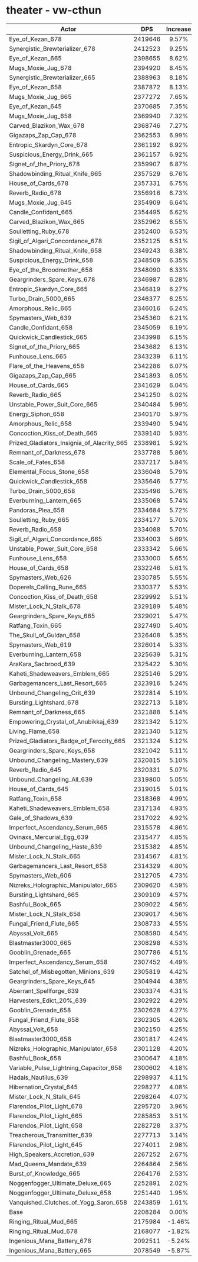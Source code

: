 # theater - vw-cthun
| Actor | DPS | Increase |
|---|:---:|:---:|
|Eye_of_Kezan_678|2419646|9.57%|
|Synergistic_Brewterializer_678|2412523|9.25%|
|Eye_of_Kezan_665|2398655|8.62%|
|Mugs_Moxie_Jug_678|2394920|8.45%|
|Synergistic_Brewterializer_665|2388963|8.18%|
|Eye_of_Kezan_658|2387872|8.13%|
|Mugs_Moxie_Jug_665|2377272|7.65%|
|Eye_of_Kezan_645|2370685|7.35%|
|Mugs_Moxie_Jug_658|2369940|7.32%|
|Carved_Blazikon_Wax_678|2368746|7.27%|
|Gigazaps_Zap_Cap_678|2362553|6.99%|
|Entropic_Skardyn_Core_678|2361192|6.92%|
|Suspicious_Energy_Drink_665|2361157|6.92%|
|Signet_of_the_Priory_678|2359907|6.87%|
|Shadowbinding_Ritual_Knife_665|2357529|6.76%|
|House_of_Cards_678|2357331|6.75%|
|Reverb_Radio_678|2356916|6.73%|
|Mugs_Moxie_Jug_645|2354909|6.64%|
|Candle_Confidant_665|2354495|6.62%|
|Carved_Blazikon_Wax_665|2352962|6.55%|
|Soulletting_Ruby_678|2352400|6.53%|
|Sigil_of_Algari_Concordance_678|2352125|6.51%|
|Shadowbinding_Ritual_Knife_658|2349243|6.38%|
|Suspicious_Energy_Drink_658|2348509|6.35%|
|Eye_of_the_Broodmother_658|2348090|6.33%|
|Geargrinders_Spare_Keys_678|2346987|6.28%|
|Entropic_Skardyn_Core_665|2346819|6.27%|
|Turbo_Drain_5000_665|2346377|6.25%|
|Amorphous_Relic_665|2346016|6.24%|
|Spymasters_Web_639|2345360|6.21%|
|Candle_Confidant_658|2345059|6.19%|
|Quickwick_Candlestick_665|2343998|6.15%|
|Signet_of_the_Priory_665|2343682|6.13%|
|Funhouse_Lens_665|2343239|6.11%|
|Flare_of_the_Heavens_658|2342286|6.07%|
|Gigazaps_Zap_Cap_665|2341893|6.05%|
|House_of_Cards_665|2341629|6.04%|
|Reverb_Radio_665|2341250|6.02%|
|Unstable_Power_Suit_Core_665|2340484|5.99%|
|Energy_Siphon_658|2340170|5.97%|
|Amorphous_Relic_658|2339490|5.94%|
|Concoction_Kiss_of_Death_665|2339140|5.93%|
|Prized_Gladiators_Insignia_of_Alacrity_665|2338981|5.92%|
|Remnant_of_Darkness_678|2337788|5.86%|
|Scale_of_Fates_658|2337217|5.84%|
|Elemental_Focus_Stone_658|2336048|5.79%|
|Quickwick_Candlestick_658|2335646|5.77%|
|Turbo_Drain_5000_658|2335496|5.76%|
|Everburning_Lantern_665|2335068|5.74%|
|Pandoras_Plea_658|2334684|5.72%|
|Soulletting_Ruby_665|2334177|5.70%|
|Reverb_Radio_658|2334088|5.70%|
|Sigil_of_Algari_Concordance_665|2334003|5.69%|
|Unstable_Power_Suit_Core_658|2333342|5.66%|
|Funhouse_Lens_658|2333000|5.65%|
|House_of_Cards_658|2332246|5.61%|
|Spymasters_Web_626|2330785|5.55%|
|Doperels_Calling_Rune_665|2330377|5.53%|
|Concoction_Kiss_of_Death_658|2329992|5.51%|
|Mister_Lock_N_Stalk_678|2329189|5.48%|
|Geargrinders_Spare_Keys_665|2329021|5.47%|
|Ratfang_Toxin_665|2327490|5.40%|
|The_Skull_of_Guldan_658|2326408|5.35%|
|Spymasters_Web_619|2326014|5.33%|
|Everburning_Lantern_658|2325639|5.31%|
|AraKara_Sacbrood_639|2325422|5.30%|
|Kaheti_Shadeweavers_Emblem_665|2325146|5.29%|
|Garbagemancers_Last_Resort_665|2323916|5.24%|
|Unbound_Changeling_Crit_639|2322814|5.19%|
|Bursting_Lightshard_678|2322713|5.18%|
|Remnant_of_Darkness_665|2321888|5.14%|
|Empowering_Crystal_of_Anubikkaj_639|2321342|5.12%|
|Living_Flame_658|2321340|5.12%|
|Prized_Gladiators_Badge_of_Ferocity_665|2321324|5.12%|
|Geargrinders_Spare_Keys_658|2321042|5.11%|
|Unbound_Changeling_Mastery_639|2320815|5.10%|
|Reverb_Radio_645|2320331|5.07%|
|Unbound_Changeling_All_639|2319800|5.05%|
|House_of_Cards_645|2319015|5.01%|
|Ratfang_Toxin_658|2318368|4.99%|
|Kaheti_Shadeweavers_Emblem_658|2317134|4.93%|
|Gale_of_Shadows_639|2317022|4.92%|
|Imperfect_Ascendancy_Serum_665|2315578|4.86%|
|Ovinaxs_Mercurial_Egg_639|2315477|4.85%|
|Unbound_Changeling_Haste_639|2315382|4.85%|
|Mister_Lock_N_Stalk_665|2314567|4.81%|
|Garbagemancers_Last_Resort_658|2314329|4.80%|
|Spymasters_Web_606|2312705|4.73%|
|Nizreks_Holographic_Manipulator_665|2309620|4.59%|
|Bursting_Lightshard_665|2309109|4.57%|
|Bashful_Book_665|2309022|4.56%|
|Mister_Lock_N_Stalk_658|2309017|4.56%|
|Fungal_Friend_Flute_665|2308733|4.55%|
|Abyssal_Volt_665|2308590|4.54%|
|Blastmaster3000_665|2308298|4.53%|
|Gooblin_Grenade_665|2307786|4.51%|
|Imperfect_Ascendancy_Serum_658|2307452|4.49%|
|Satchel_of_Misbegotten_Minions_639|2305819|4.42%|
|Geargrinders_Spare_Keys_645|2304944|4.38%|
|Aberrant_Spellforge_639|2303374|4.31%|
|Harvesters_Edict_20%_639|2302922|4.29%|
|Gooblin_Grenade_658|2302628|4.27%|
|Fungal_Friend_Flute_658|2302305|4.26%|
|Abyssal_Volt_658|2302150|4.25%|
|Blastmaster3000_658|2301817|4.24%|
|Nizreks_Holographic_Manipulator_658|2301128|4.20%|
|Bashful_Book_658|2300647|4.18%|
|Variable_Pulse_Lightning_Capacitor_658|2300602|4.18%|
|Hadals_Nautilus_639|2298937|4.11%|
|Hibernation_Crystal_645|2298277|4.08%|
|Mister_Lock_N_Stalk_645|2298264|4.07%|
|Flarendos_Pilot_Light_678|2295720|3.96%|
|Flarendos_Pilot_Light_665|2285853|3.51%|
|Flarendos_Pilot_Light_658|2282728|3.37%|
|Treacherous_Transmitter_639|2277713|3.14%|
|Flarendos_Pilot_Light_645|2274011|2.98%|
|High_Speakers_Accretion_639|2267252|2.67%|
|Mad_Queens_Mandate_639|2264864|2.56%|
|Burst_of_Knowledge_665|2264176|2.53%|
|Noggenfogger_Ultimate_Deluxe_665|2252891|2.02%|
|Noggenfogger_Ultimate_Deluxe_658|2251440|1.95%|
|Vanquished_Clutches_of_Yogg_Saron_658|2243859|1.61%|
|Base|2208284|0.00%|
|Ringing_Ritual_Mud_665|2175984|-1.46%|
|Ringing_Ritual_Mud_678|2168077|-1.82%|
|Ingenious_Mana_Battery_678|2092511|-5.24%|
|Ingenious_Mana_Battery_665|2078549|-5.87%|
